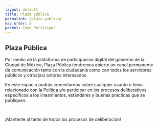 ```yaml
---
layout: default
title: Plaza pública
permalink: /plaza-publica/
nav_order: 2
parent: Cómo Participar
---
```


<div class="nonfooter text-justify">

<h2>Plaza Pública</h2>
 
<p>Por medio de la plataforma de participación digital del gobierno de la Ciudad de México, Plaza Pública tendremos abierto un canal permanente de comunicación tanto con la ciudadanía como con todos los servidores públicos y otros(as) actores interesados. </p>

<p>En este espacio podrás comentarnos sobre cualquier asunto o tema relacionado con  la Política y/o participar en los procesos deliberativos específicos a los lineamientos, estándares y buenas prácticas que se publiquen. </p><br>


¡Mantente al tanto de todos los procesos de deliberación! 

</div>